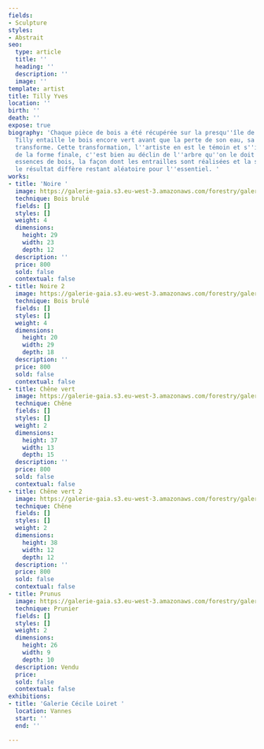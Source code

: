 ```yaml
---
fields:
- Sculpture
styles:
- Abstrait
seo:
  type: article
  title: ''
  heading: ''
  description: ''
  image: ''
template: artist
title: Tilly Yves
location: ''
birth: ''
death: ''
expose: true
biography: 'Chaque pièce de bois a été récupérée sur la presqu''île de Rhuys. Yves
  Tilly entaille le bois encore vert avant que la perte de son eau, sa sève ne le
  transforme. Cette transformation, l''artiste en est le témoin et s''il y a beauté
  de la forme finale, c''est bien au déclin de l''arbre qu''on le doit. Selon les
  essences de bois, la façon dont les entrailles sont réalisées et la saison de coupe,
  le résultat diffère restant aléatoire pour l''essentiel. '
works:
- title: 'Noire '
  image: https://galerie-gaia.s3.eu-west-3.amazonaws.com/forestry/galerie-gaia-yves-tillyIMG-20221101-WA0012-01.jpg
  technique: Bois brulé
  fields: []
  styles: []
  weight: 4
  dimensions:
    height: 29
    width: 23
    depth: 12
  description: ''
  price: 800
  sold: false
  contextual: false
- title: Noire 2
  image: https://galerie-gaia.s3.eu-west-3.amazonaws.com/forestry/galerie-gaia-yves-tillyIMG-20221101-WA0013-01.jpg
  technique: Bois brulé
  fields: []
  styles: []
  weight: 4
  dimensions:
    height: 20
    width: 29
    depth: 18
  description: ''
  price: 800
  sold: false
  contextual: false
- title: Chêne vert
  image: https://galerie-gaia.s3.eu-west-3.amazonaws.com/forestry/galerie-gaia-yves-tillyIMG-20221101-WA0007-01~2.jpg
  technique: Chêne
  fields: []
  styles: []
  weight: 2
  dimensions:
    height: 37
    width: 13
    depth: 15
  description: ''
  price: 800
  sold: false
  contextual: false
- title: Chêne vert 2
  image: https://galerie-gaia.s3.eu-west-3.amazonaws.com/forestry/galerie-gaia-yves-tillyIMG-20221101-WA0009-01.jpg
  technique: Chêne
  fields: []
  styles: []
  weight: 2
  dimensions:
    height: 38
    width: 12
    depth: 12
  description: ''
  price: 800
  sold: false
  contextual: false
- title: Prunus
  image: https://galerie-gaia.s3.eu-west-3.amazonaws.com/forestry/galerie-gaia-yves-tillyIMG-20221101-WA0011-01~2.jpg
  technique: Prunier
  fields: []
  styles: []
  weight: 2
  dimensions:
    height: 26
    width: 9
    depth: 10
  description: Vendu
  price: 
  sold: false
  contextual: false
exhibitions:
- title: 'Galerie Cécile Loiret '
  location: Vannes
  start: ''
  end: ''

---
```

